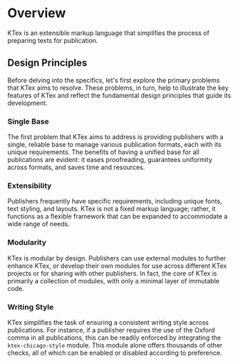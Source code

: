 # Overview

KTex is an extensible markup language that simplifies the process of preparing
texts for publication.

## Design Principles

Before delving into the specifics, let's first explore the primary problems that
KTex aims to resolve. These problems, in turn, help to illustrate the key
features of KTex and reflect the fundamental design principles that guide its
development.

### Single Base

The first problem that KTex aims to address is providing publishers with a
single, reliable base to manage various publication formats, each with its
unique requirements. The benefits of having a unified base for all publications
are evident: it eases proofreading, guarantees uniformity across formats, and
saves time and resources.

### Extensibility

Publishers frequently have specific requirements, including unique fonts, text
styling, and layouts. KTex is not a fixed markup language; rather, it functions
as a flexible framework that can be expanded to accommodate a wide range of
needs.

### Modularity

KTex is modular by design. Publishers can use external modules to further
enhance KTex, or develop their own modules for use across different KTex
projects or for sharing with other publishers. In fact, the core of KTex is
primarily a collection of modules, with only a minimal layer of immutable code.

### Writing Style

KTex simplifies the task of ensuring a consistent writing style across
publications. For instance, if a publisher requires the use of the Oxford comma
in all publications, this can be readily enforced by integrating the
`ktex-chicago-style` module. This module alone offers thousands of other checks,
all of which can be enabled or disabled according to preference.
